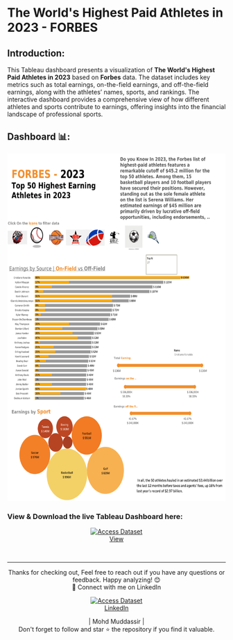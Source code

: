 # The World's Highest Paid Athletes in 2023 - FORBES

## Introduction: 
This Tableau dashboard presents a visualization of **The World's Highest Paid Athletes in 2023** based on **Forbes** data. The dataset includes key metrics such as total earnings, on-the-field earnings, and off-the-field earnings, along with the athletes’ names, sports, and rankings. The interactive dashboard provides a comprehensive view of how different athletes and sports contribute to earnings, offering insights into the financial landscape of professional sports.

## Dashboard 📊: 
<div align="center">
    <img src="https://github.com/mohd-muddassir99/MakeoverMonday-TableauProjects/blob/805a94d8d9bfc884a5c6b20fb21cff04f2c56e8f/The%20World's%20Most%20Paid%20Athletes%202023%20-%20%23MOM%20W2%202024/Top%2050%20Earner%20Athlete%20-%202023%20(Forbes)%20%23MakeOverMonday%202024.png" width="600px" height="800px">
</div> 





### View & Download the live Tableau Dashboard here:

<p align="center">
    <a href="https://public.tableau.com/shared/3ZK3RN89Y?:display_count=n&:origin=viz_share_link">
        <img src="https://www.tableau.com/sites/default/files/blog/tableautips_30.png" width="120px" alt="Access Dataset"><br>
        View
    </a>
</p> <br>

---

<div align="center">
Thanks for checking out, Feel free to reach out if you have any questions or feedback. Happy analyzing! 😊<br>
 🔗 Connect with me on LinkedIn 
 
  <p align="center">
    <a href="https://www.linkedin.com/in/mohd-muddassir99/">
        <img src="https://upload.wikimedia.org/wikipedia/commons/thumb/c/ca/LinkedIn_logo_initials.png/640px-LinkedIn_logo_initials.png" width="65px" alt="Access Dataset"><br>
        LinkedIn
    </a>

   | Mohd Muddassir | </a> <br>
Don't forget to follow and star ⭐ the repository if you find it valuable.
</div>
